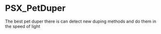 # PSX_PetDuper
The best pet duper there is can detect new duping methods and do them in the speed of light
